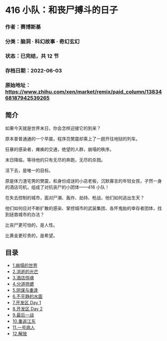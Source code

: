 # 416 小队：和丧尸搏斗的日子

### 作者：赛博斯基

### 分类：脑洞 · 科幻故事 · 奇幻玄幻

### 状态：已完结，共 12 节

### 存档日期：2022-06-03

### 原始地址：https://www.zhihu.com/xen/market/remix/paid_column/1383468187942539265


## 简介
如果今天就是世界末日，你会怎样迎接它的到来？


原本普普通通的一个早晨，程序员樊震却乘上了一趟开往地狱的列车。


狂暴的感染者，瘫痪的交通，绝望的人群，崩塌的秩序。


末日降临，等待他的只有无尽的奔跑，无尽的杀戮。


活下去，是唯一的目标。


原是体力渣宅男的樊震，和身份成谜的小店老板，沉默寡言的年轻女孩，孑然一身的酒店司机，组成了对抗丧尸的小团体——416 小队！


在失去控制的城市，面对尸潮、轰炸、劫持、枪战，他们如何逃出生天？


他们如何应对不断扩散的感染、掌控城市的武装集团、各怀鬼胎的幸存者团体，找到拯救城市的办法？


比丧尸更可怕的，是人性。


比黄金更珍贵的，是希望。




## 目录
- [1.崩塌的世界](1.崩塌的世界.md)
- [2.消逝的光芒](2.消逝的光芒.md)
- [3.酒店惊魂](3.酒店惊魂.md)
- [4.分道扬镳](4.分道扬镳.md)
- [5.阴谋与重逢](5.阴谋与重逢.md)
- [6.不平静的水面](6.不平静的水面.md)
- [7.开发区 Day 1](7.开发区%20Day%201.md)
- [8.开发区 Day 2](8.开发区%20Day%202.md)
- [9.最后一战](9.最后一战.md)
- [10.重返江东](10.重返江东.md)
- [11.一号病人](11.一号病人.md)
- [12.解放](12.解放.md)